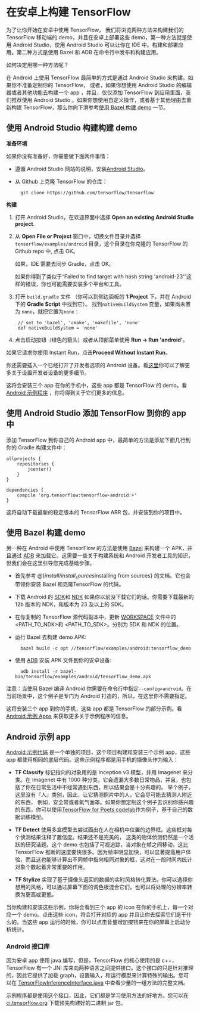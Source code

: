 # 在安卓上构建 TensorFlow

为了让你开始在安卓中使用 TensorFlow， 我们将浏览两种方法来构建我们的 TensorFlow 移动端的 demo，并且在安卓上部署这些 demo，第一种方法就是使用 Android Studio，使用 Android Studio 可以让你在 IDE 中。构建和部署应用。第二种方式是使用 Bazel 和 ADB 在命令行中发布和构建应用。

如何决定用哪一种方法呢？

在 Android 上使用 TensorFlow 最简单的方式是通过 Android Studio 来构建。如果你不准备定制你的 TensorFlow， 或者，如果你想使用 Android Studio 的编辑器或者其他功能去构建一个 app ，并且，仅仅添加 TensorFlow 到应用里面，我们推荐使用 Android Studio 。如果你想使用自定义操作，或者基于其他理由去重新构建 TensorFlow，那么你向下滑参考[使用 Bazel 构建 demo](#使用-Bazel-构建-demo) 一节。

## 使用 Android Studio 构建构建 demo 

**准备环境**

如果你没有准备好，你需要做下面两件事情：

- 遵循 Android Studio 网站的说明，安装[Android Studio](https://developer.android.com/studio/index.html)。
  

- 从 Github 上克隆 TensorFlow 的仓库：

        git clone https://github.com/tensorflow/tensorflow

**构建**

1.  打开 Android Studio，在欢迎界面中选择 **Open an existing Android Studio project**.

2. 从 **Open File or Project** 窗口中，切换文件目录并选择`tensorflow/examples/android` 目录，这个目录在你克隆的 TensorFlow 的 Github repo 中, 点击 OK。

    如果，IDE 需要去同步 Gradle，点击 OK。

    如果你得到了类似于“Failed to find target with hash string 'android-23‘”这样的错误，你也可能需要安装多个平台和工具。

3. 打开 `build.gradle` 文件 （你可以到侧边面板的 **1:Project** 下，并在 Android 下的 **Gradle Script** 中找到它）。 找到`nativeBuildSystem` 变量，如果尚未置为 `none`，就把它置为`none`：

        // set to 'bazel', 'cmake', 'makefile', 'none'
        def nativeBuildSystem = 'none'

4. 点击启动按钮（绿色的箭头）或者从顶部菜单使用 **Run -> Run 'android'**。

如果它请求你使用 Instant Run，点击**Proceed Without Instant Run**。

  你还需要插入一个已经打开了开发者选项的 Android 设备。看[这里](https://developer.android.com/studio/run/device.html)你可以了解更多关于设置开发者设备的更多细节。

这将会安装三个 app 在你的手机中，这些 app 都是 TensorFlow 的 demo。看 [Android 示例程序](#Android-示例-app) ，你将得到关于它们更多的信息。

## 使用 Android Studio 添加 TensorFlow 到你的 app 中

添加 TensorFlow 到你自己的 Android app 中，最简单的方法是添加下面几行到你的 Gradle 构建文件中：

    allprojects {
        repositories {
            jcenter()
        }
	}

    dependencies {
        compile 'org.tensorflow:tensorflow-android:+'
    }

这将自动下载最新的稳定版本的 TensorFlow ARR 包，并安装到你的项目中。

##  使用 Bazel 构建 demo

另一种在 Android 中使用 TensorFlow 的方法是使用 [Bazel](https://bazel.build/) 来构建一个 APK，并且通过 [ADB](https://developer.android.com/studio/command-line/adb.html) 来加载它。这需要一些关于构建系统和 Android 开发者工具的知识，但我们会在这里引导您完成基础步骤。

- 首先参考 @{$install/install_sources$installing from sources} 的文档。它也会带领你安装 Bazel 和克隆TensorFlow 的代码。

- 下载 Android 的 [SDK](https://developer.android.com/studio/index.html)和 [NDK](https://developer.android.com/ndk/download/index.html) 如果你以前没下载它们的话。你需要下载最新的 12b 版本的 NDK，和版本为 23 及以上的 SDK。

- 在你复制的 TensorFlow 源代码副本中，更新 [WORKSPACE](https://github.com/tensorflow/tensorflow/blob/master/WORKSPACE) 文件中的 &lt;PATH_TO_NDK&gt;和 &lt;PATH_TO_SDK&gt;。分别为 SDK 和 NDK 的位置。

- 运行 Bazel 去构建 demo APK:

        bazel build -c opt //tensorflow/examples/android:tensorflow_demo

- 使用 [ADB](https://developer.android.com/studio/command-line/adb.html#move) 安装 APK 文件到你的安卓设备:

        adb install -r bazel-bin/tensorflow/examples/android/tensorflow_demo.apk

注意：当使用 Bazel 编译 Android 你需要在命令行中指定`--config=android`。在当前场景中，这个例子是专门为 Android 打造的，所以，在这里你不需要指定。

这将安装三个 app 到你的手机，这些 app 都是 TensorFlow 的部分示例。看 [Android 示例 Apps](#Android-示例-app) 来获取更多关于示例程序的信息。

## Android 示例 app


[Android 示例代码](https://www.tensorflow.org/code/tensorflow/examples/android/) 是一个单独的项目，这个项目构建和安装三个示例 app，这些 app 都使用相同的底层代码。这些示例程序都是用手机的摄像头作为输入：

- **TF Classify** 标记指向的对象用的是 Inception v3 模型，并用 Imagenet 来分类。在 Imagenet 中有 1000 种分类，它会遗漏大多数日常物品，并且，也包括了你在日常生活中不经常遇到东西，所以结果会是十分有趣的。 举个例子，这里没有『人』类别，因此，让它猜测照片中的人，它会尽可能去猜测人附近的东西， 例如，安全带或者氧气面罩。如果你想定制这个例子去识别你感兴趣的东西，你可以使用[TensorFlow for Poets codelab](https://codelabs.developers.google.com/codelabs/tensorflow-for-poets/index.html#0)作为例子，基于自己的数据训练模型。

- **TF Detect** 使用多盒模型去尝试画出在人在相机中位置的边界框。这些框对每个侦测结果注释了置信度。结果还不是完美的， 这类的物体侦测仍然是一个活跃的研究话题。这个 demo 也包括了可视追踪，当对象在帧之间移动，这比 TensorFlow 推断的速度要快很多。因为帧率明显加快，可以显著提高用户体验，而且这也能够计算出不同帧中指向相同对象的框，这对在一段时间内统计对象个数起着非常重要的作用。

- **TF Stylize** 实现了基于摄像头返回的数据的实时风格转化算法。你可以选择你想用的风格，可以通过屏幕下面的调色板混合它们，也可以将处理的分辨率转换为更高或更低。

当你构建和安装这些示例，你将会看到三个 app 的 icon 在你的手机上，每一个对应一个 demo。点击这些 icon，将会打开对应的 app 并且让你去探索它们是干什么的。当这些 app 运行的时候，你可以点击音量增加按钮来在你的屏幕上启动分析统计。

### Android 接口库

因为安卓 app 使用 java 编写，但是，TensorFlow 的核心使用的是 c++，TensorFlow 有一个 JNI 库来向两种语言之间提供接口。这个接口的只是针对推理的，因此它提供了加载 graph，设置输入，和运行模型来计算特殊的输出。您可以在 [TensorFlowInferenceInterface.java](https://www.tensorflow.org/code/tensorflow/contrib/android/java/org/tensorflow/contrib/android/TensorFlowInferenceInterface.java) 中查看少量的一组方法的完整文档。

示例程序都是使用这个接口，因此，它们都是学习使用方法的好地方。您可以在 [ci.tensorflow.org](https://ci.tensorflow.org/view/Nightly/job/nightly-android/) 下载预先构建好的二进制 jar 包。
